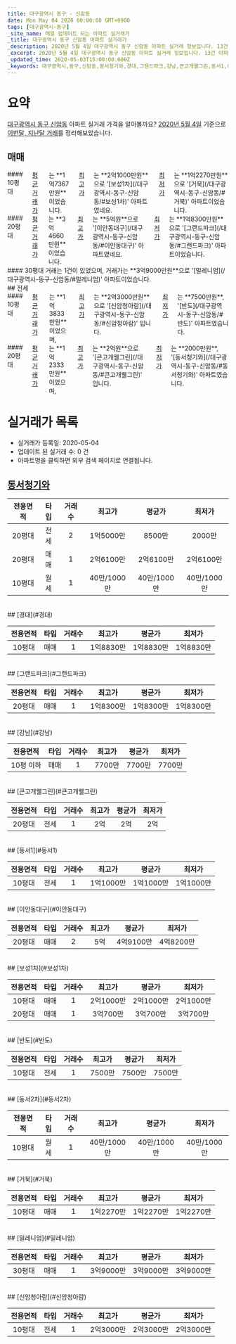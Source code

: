 ```yaml
---
title: 대구광역시 동구 - 신암동
date: Mon May 04 2020 00:00:00 GMT+0900
tags: [대구광역시-동구]
_site_name: 매일 업데이트 되는 아파트 실거래가
_title: 대구광역시 동구 신암동 아파트 실거래가
_description: 2020년 5월 4일 대구광역시 동구 신암동 아파트 실거래 정보입니다. 13건 아파트 정보가 있습니다.
_excerpt: 2020년 5월 4일 대구광역시 동구 신암동 아파트 실거래 정보입니다. 13건 아파트 정보가 있습니다.
_updated_time: 2020-05-03T15:00:00.000Z
_keywords: 대구광역시,동구,신암동,동서청기와,경대,그랜드파크,강남,큰고개웰그린,동서1,이안동대구,보성1차,반도,동서2차,거북,밀레니엄,신암청아람
---
```





# 요약
<ins>대구광역시 동구 신암동</ins> 아파트 실거래 가격을 알아볼까요? <ins>2020년 5월 4일</ins> 기준으로 <ins>이번달, 지난달 거래</ins>를 정리해보았습니다.

## 매매
<div class="container">
<div class="six columns" markdown="1">
#### 10평대
<ins>평균 거래가</ins>는 **1억7367만원**이었습니다. <ins>최고가</ins>는 **2억1000만원**으로 '[보성1차](/대구광역시-동구-신암동/#보성1차)' 아파트였네요. <ins>최저가</ins>는 **1억2270만원**으로 '[거북](/대구광역시-동구-신암동/#거북)' 아파트이었습니다.
</div>
<div class="six columns" markdown="1">
#### 20평대
<ins>평균 거래가</ins>는 **3억4660만원**이었습니다. <ins>최고가</ins>는 **5억원**으로 '[이안동대구](/대구광역시-동구-신암동/#이안동대구)' 아파트였네요. <ins>최저가</ins>는 **1억8300만원**으로 '[그랜드파크](/대구광역시-동구-신암동/#그랜드파크)' 아파트이었습니다.
</div>
</div>
<div class="container">
<div class="twelve columns" markdown="1">
#### 30평대
거래는 1건이 있었으며, 거래가는 **3억9000만원**으로 '[밀레니엄](/대구광역시-동구-신암동/#밀레니엄)' 아파트이었습니다.
</div>
</div>
## 전세
<div class="container">
<div class="six columns" markdown="1">
#### 10평대
<ins>평균 거래가</ins>는 **1억3833만원**이었으며, <ins>최고가</ins>는 **2억3000만원**으로 '[신암청아람](/대구광역시-동구-신암동/#신암청아람)' 입니다. <ins>최저가</ins>는 **7500만원**, '[반도](/대구광역시-동구-신암동/#반도)' 아파트였습니다.
</div>
<div class="six columns" markdown="1">
#### 20평대
<ins>평균 거래가</ins>는 **1억2333만원**이었으며, <ins>최고가</ins>는 **2억원**으로 '[큰고개웰그린](/대구광역시-동구-신암동/#큰고개웰그린)' 입니다. <ins>최저가</ins>는 **2000만원**, '[동서청기와](/대구광역시-동구-신암동/#동서청기와)' 아파트였습니다.
</div>
</div>



# 실거래가 목록
- 실거래가 등록일: 2020-05-04
- 업데이트 된 실거래 수: 0 건
- 아파트명을 클릭하면 외부 검색 페이지로 연결됩니다.

## [동서청기와](#동서청기와)

|전용면적|타입|거래수|최고가|평균가|최저가|
|:---:|:---:|:---:|:---:|:---:|:---:|
|20평대|<span class="deal-type-2">전세</span>|2|1억5000만|8500만|2000만|
|20평대|<span class="deal-type-1">매매</span>|1|2억6100만|2억6100만|2억6100만|
|10평대|<span class="deal-type-3">월세</span>|1|40만/1000만|40만/1000만|40만/1000만|

<br/>
## [경대](#경대)

|전용면적|타입|거래수|최고가|평균가|최저가|
|:---:|:---:|:---:|:---:|:---:|:---:|
|10평대|<span class="deal-type-1">매매</span>|1|1억8830만|1억8830만|1억8830만|

<br/>
## [그랜드파크](#그랜드파크)

|전용면적|타입|거래수|최고가|평균가|최저가|
|:---:|:---:|:---:|:---:|:---:|:---:|
|20평대|<span class="deal-type-1">매매</span>|1|1억8300만|1억8300만|1억8300만|

<br/>
## [강남](#강남)

|전용면적|타입|거래수|최고가|평균가|최저가|
|:---:|:---:|:---:|:---:|:---:|:---:|
|10평 이하|<span class="deal-type-1">매매</span>|1|7700만|7700만|7700만|

<br/>
## [큰고개웰그린](#큰고개웰그린)

|전용면적|타입|거래수|최고가|평균가|최저가|
|:---:|:---:|:---:|:---:|:---:|:---:|
|20평대|<span class="deal-type-2">전세</span>|1|2억|2억|2억|

<br/>
## [동서1](#동서1)

|전용면적|타입|거래수|최고가|평균가|최저가|
|:---:|:---:|:---:|:---:|:---:|:---:|
|10평대|<span class="deal-type-2">전세</span>|1|1억1000만|1억1000만|1억1000만|

<br/>
## [이안동대구](#이안동대구)

|전용면적|타입|거래수|최고가|평균가|최저가|
|:---:|:---:|:---:|:---:|:---:|:---:|
|20평대|<span class="deal-type-1">매매</span>|2|5억|4억9100만|4억8200만|

<br/>
## [보성1차](#보성1차)

|전용면적|타입|거래수|최고가|평균가|최저가|
|:---:|:---:|:---:|:---:|:---:|:---:|
|10평대|<span class="deal-type-1">매매</span>|1|2억1000만|2억1000만|2억1000만|
|20평대|<span class="deal-type-1">매매</span>|1|3억700만|3억700만|3억700만|

<br/>
## [반도](#반도)

|전용면적|타입|거래수|최고가|평균가|최저가|
|:---:|:---:|:---:|:---:|:---:|:---:|
|10평대|<span class="deal-type-2">전세</span>|1|7500만|7500만|7500만|

<br/>
## [동서2차](#동서2차)

|전용면적|타입|거래수|최고가|평균가|최저가|
|:---:|:---:|:---:|:---:|:---:|:---:|
|10평대|<span class="deal-type-3">월세</span>|1|40만/1000만|40만/1000만|40만/1000만|

<br/>
## [거북](#거북)

|전용면적|타입|거래수|최고가|평균가|최저가|
|:---:|:---:|:---:|:---:|:---:|:---:|
|10평대|<span class="deal-type-1">매매</span>|1|1억2270만|1억2270만|1억2270만|

<br/>
## [밀레니엄](#밀레니엄)

|전용면적|타입|거래수|최고가|평균가|최저가|
|:---:|:---:|:---:|:---:|:---:|:---:|
|30평대|<span class="deal-type-1">매매</span>|1|3억9000만|3억9000만|3억9000만|

<br/>
## [신암청아람](#신암청아람)

|전용면적|타입|거래수|최고가|평균가|최저가|
|:---:|:---:|:---:|:---:|:---:|:---:|
|10평대|<span class="deal-type-2">전세</span>|1|2억3000만|2억3000만|2억3000만|

<br/>



